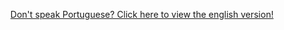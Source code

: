 <p align="center">
<a href="https://github.com/laysaalves/layseirasdev/blob/main/README.md">Don't speak Portuguese? Click here to view the english version!</a>
</p>
